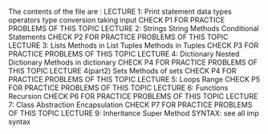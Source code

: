 The contents of the file are :
LECTURE 1:
Print statement
data types
operators
type conversion
taking input
CHECK P1 FOR PRACTICE PROBLEMS OF THIS TOPIC
LECTURE 2:
Strings 
String Methods
Conditional Statements
CHECK P2 FOR PRACTICE PROBLEMS OF THIS TOPIC
LECTURE 3:
Lists
Methods in List
Tuples
Methods in Tuples
CHECK P3 FOR PRACTICE PROBLEMS OF THIS TOPIC
LECTURE 4:
Dictionary
Nested Dictionary
Methods in dictionary
CHECK P4 FOR PRACTICE PROBLEMS OF THIS TOPIC
LECTURE 4(part2)
Sets
Methods of sets
CHECK P4 FOR PRACTICE PROBLEMS OF THIS TOPIC
LECTURE 5:
Loops 
Range
CHECK P5 FOR PRACTICE PROBLEMS OF THIS TOPIC
LECTURE 6:
Functions
Recursion
CHECK P6 FOR PRACTICE PROBLEMS OF THIS TOPIC
LECTURE 7:
Class
Abstraction
Encapsulation
CHECK P7 FOR PRACTICE PROBLEMS OF THIS TOPIC
LECTURE 9:
Inheritance
Super Method
SYNTAX:
see all imp syntax

